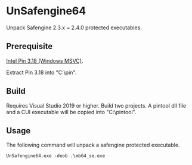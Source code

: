 # UnSafengine64
Unpack Safengine 2.3.x ~ 2.4.0 protected executables. 

## Prerequisite
[Intel Pin 3.18 (Windows MSVC)](https://software.intel.com/content/www/us/en/develop/articles/pin-a-dynamic-binary-instrumentation-tool.html).

Extract Pin 3.18 into "C:\pin". 

## Build
Requires Visual Studio 2019 or higher. 
Build two projects. 
A pintool dll file and a CUI executable will be copied into "C:\pintool". 

## Usage 
The following command will unpack a safengine protected executable. 
```
UnSafengine64.exe -deob .\mb64_se.exe
```
